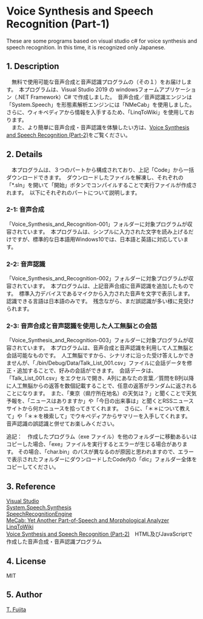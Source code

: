# Voice Synthesis and Speech Recognition (Part-1)
These are some programs based on visual studio c# for voice synthesis and speech recognition. In this time, it is recognized only Japanese. 
## 1. Description
　無料で使用可能な音声合成と音声認識プログラムの（その１）をお届けします。　本プログラムは、Visual Studio 2019 の windowsフォームアプリケーション（.NET Framework）C# で作成しました。　音声合成／音声認識エンジンは「System.Speech」を形態素解析エンジンには「NMeCab」を使用しました。　さらに、ウィキペディアから情報を入手するため、「LinqToWiki」を使用しております。  
　また、より簡単に音声合成・音声認識を体験したい方は、[Voice Synthesis and Speech Recognition (Part-2)](https://github.com/To-Fujita/Voice-Synthesis-and-Speech-Recognition_-Part_2-)をご覧ください。 
 
## 2. Details
　本プログラムは、３つのパートから構成されており、上記「Code」から一括ダウンロードできます。　ダウンロードしたファイルを解凍し、それぞれの「*.sln」を開いて「開始」ボタンでコンパイルすることで実行ファイルが作成されます。　以下にそれぞれのパートについて説明します。
### 2-1: 音声合成
「Voice_Synthesis_and_Recognition-001」フォルダーに対象プログラムが収容されています。　本プログラムは、シンプルに入力された文字を読み上げるだけですが、標準的な日本語用Windows10では、日本語と英語に対応しています。

### 2-2: 音声認識
「Voice_Synthesis_and_Recognition-002」フォルダーに対象プログラムが収容されています。　本プログラムは、上記音声合成に音声認識を追加したものです。　標準入力デバイスであるマイクから入力された音声を文字で表示します。　認識できる言語は日本語のみです。　残念ながら、まだ誤認識が多い様に見受けられます。

### 2-3: 音声合成と音声認識を使用した人工無脳との会話
「Voice_Synthesis_and_Recognition-003」フォルダーに対象プログラムが収容されています。　本プログラムは、音声合成と音声認識を利用して人工無脳と会話可能なものです。　人工無脳ですから、シナリオに沿った受け答えしかできませんが、「./bin/Debug/Data/Talk_List_001.csv」ファイルに会話データを修正・追加することで、好みの会話ができます。　会話データは、「Talk_List_001.csv」をエクセルで開き、A列にあなたの言葉／質問をB列以降に人工無脳からの返答を数個記載することで、任意の返答がランダムに返されることになります。　また、「東京（県庁所在地名）の天気は？」と聞くことで天気予報を、「ニュースはありますか」や「今日の出来事は」と聞くとRSSニュースサイトから何かニュースを拾ってきてくれます。　さらに、「＊＊について教えて」や「＊＊を検索して」でウキペディアからサマリーを入手してくれます。　音声認識の誤認識と併せてお楽しみください。  
  
追記：　作成したプログラム（exe ファイル）を他のフォルダーに移動あるいはコピーした場合、「exe」ファイルを実行するとエラーが生じる場合があります。 
その場合、「char.bin」のパスが異なるのが原因と思われますので、エラーで表示されたフォルダーにダウンロードしたCode内の「dic」フォルダー全体をコピーしてください。

## 3. Reference
[Visual Studio](https://visualstudio.microsoft.com/ja/)  
[System.Speech.Synthesis](https://docs.microsoft.com/ja-jp/dotnet/api/system.speech.synthesis?view=netframework-4.8)  
[SpeechRecognitionEngine](https://docs.microsoft.com/ja-jp/dotnet/api/system.speech.recognition.speechrecognitionengine?view=netframework-4.8)  
[MeCab: Yet Another Part-of-Speech and Morphological Analyzer](http://taku910.github.io/mecab/)  
[LinqToWiki](https://github.com/svick/LINQ-to-Wiki)  
[Voice Synthesis and Speech Recognition (Part-2)](https://github.com/To-Fujita/Voice-Synthesis-and-Speech-Recognition_-Part_2-)　HTML及びJavaScriptで作成した音声合成・音声認識プログラム  

## 4. License
MIT

## 5. Author
[T. Fujita](https://github.com/To-Fujita)
